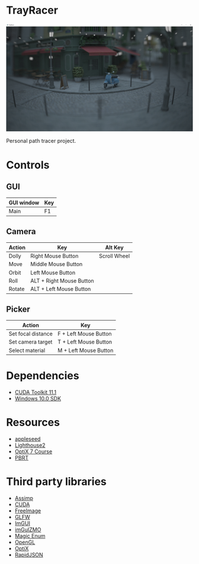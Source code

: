 # TrayRacer

![Bistro](Screenshots/bistro.png)

Personal path tracer project.

# Controls

## GUI
| GUI window | Key |
|----|----|
| Main | F1 |

## Camera
| Action | Key | Alt Key |
|----|----|----|
| Dolly | Right Mouse Button | Scroll Wheel |
| Move | Middle Mouse Button ||
| Orbit | Left Mouse Button ||
| Roll | ALT + Right Mouse Button ||
| Rotate | ALT + Left Mouse Button ||

## Picker
| Action | Key |
|----|----|
| Set focal distance | F + Left Mouse Button |
| Set camera target | T + Left Mouse Button |
| Select material | M + Left Mouse Button |

# Dependencies

* [CUDA Toolkit 11.1](https://developer.nvidia.com/cuda-11.1.0-download-archive)
* [Windows 10.0 SDK](https://developer.microsoft.com/en-us/windows/downloads/windows-10-sdk/)

# Resources

* [appleseed](https://github.com/appleseedhq/appleseed)
* [Lighthouse2](https://github.com/jbikker/lighthouse2)
* [OptiX 7 Course](https://github.com/ingowald/optix7course)
* [PBRT](https://www.pbrt.org/)

# Third party libraries

* [Assimp](https://www.assimp.org/)
* [CUDA](https://developer.nvidia.com/cuda-toolkit)
* [FreeImage](http://freeimage.sourceforge.net/)
* [GLFW](https://www.glfw.org/)
* [ImGUI](https://github.com/ocornut/imgui)
* [imGuIZMO](https://github.com/BrutPitt/imGuIZMO.quat)
* [Magic Enum](https://github.com/Neargye/magic_enum)
* [OpenGL](https://www.opengl.org/)
* [OptiX](https://developer.nvidia.com/optix)
* [RapidJSON](https://rapidjson.org/)
